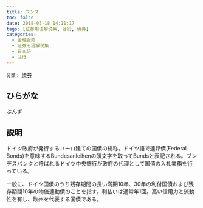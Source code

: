 ```yaml
---
title: ブンズ
toc: false
date: 2018-05-18 14:11:17
tags: [证券用语解说集, は行, 債券]
categories:
  - 金融服务
  - 证券用语解说集
  - 日本語
  - は行
---
```


`分類：` [債券](/tags/債券/)

## ひらがな

ぶんず

## 説明

ドイツ政府が発行するユーロ建ての国債の総称。ドイツ語で連邦債(Federal Bonds)を意味するBundesanleihenの頭文字を取ってBundsと表記される。ブンデスバンクと呼ばれるドイツ中央銀行が政府の代理として国債の入札業務を行っている。

一般に、ドイツ国債のうち残存期間の長い満期10年、30年の利付国債および残存期間10年の物価連動債のことを指す。利払いは通常年1回。高い信用力と流動性を有し、欧州を代表する国債である。
